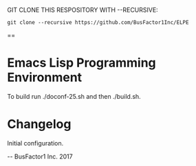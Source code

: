 GIT CLONE THIS RESPOSITORY WITH --RECURSIVE:

    git clone --recursive https://github.com/BusFactor1Inc/ELPE
    
==

Emacs Lisp Programming Environment
==

To build run ./doconf-25.sh and then ./build.sh.

Changelog
==

Initial configuration.

--
BusFactor1 Inc. 2017
